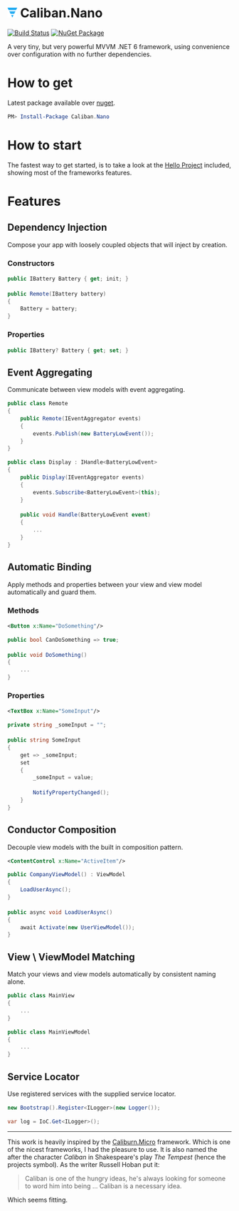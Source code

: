 # <img src="docs/icon.svg" width="22" height="22"> Caliban.Nano
[![Build Status](https://img.shields.io/azure-devops/build/cuhsat/Caliban.Nano/1?logo=windows&logoColor=white&style=for-the-badge)](https://dev.azure.com/cuhsat/Caliban.Nano)
[![NuGet Package](https://img.shields.io/nuget/v/Caliban.Nano.svg?logo=nuget&logoColor=white&style=for-the-badge&colorB=green)](https://www.nuget.org/packages/Caliban.Nano)

A very tiny, but very powerful MVVM .NET 6 framework, using convenience over configuration with no further dependencies.

# How to get
Latest package available over [nuget](https://www.nuget.org/packages/Caliburn.Micro/).

```powershell
PM> Install-Package Caliban.Nano
```

# How to start
The fastest way to get started, is to take a look at the [Hello Project](samples/) included, showing most of the frameworks features.

# Features

## Dependency Injection
Compose your app with loosely coupled objects that will inject by creation.

### Constructors

```cs
public IBattery Battery { get; init; }

public Remote(IBattery battery)
{
    Battery = battery;
}
```

### Properties
```cs
public IBattery? Battery { get; set; }
```

## Event Aggregating
Communicate between view models with event aggregating.

```cs
public class Remote
{
    public Remote(IEventAggregator events)
    {
        events.Publish(new BatteryLowEvent());
    }
}
```

```cs
public class Display : IHandle<BatteryLowEvent>
{
    public Display(IEventAggregator events)
    {
        events.Subscribe<BatteryLowEvent>(this);
    }

    public void Handle(BatteryLowEvent event)
    {
        ...
    }
}
```

## Automatic Binding
Apply methods and properties between your view and view model automatically and guard them.

### Methods
```xml
<Button x:Name="DoSomething"/>
```

```cs
public bool CanDoSomething => true;

public void DoSomething()
{
    ...
}
```

### Properties
```xml
<TextBox x:Name="SomeInput"/>
```

```cs
private string _someInput = "";

public string SomeInput
{
    get => _someInput;
    set
    {
        _someInput = value;

        NotifyPropertyChanged();
    }
}
```

## Conductor Composition
Decouple view models with the built in composition pattern.

```xml
<ContentControl x:Name="ActiveItem"/>
```

```cs
public CompanyViewModel() : ViewModel
{
    LoadUserAsync();
}

public async void LoadUserAsync()
{
    await Activate(new UserViewModel());
}
```

## View \ ViewModel Matching
Match your views and view models automatically by consistent naming alone.

```cs
public class MainView
{
    ...
}
```

```cs
public class MainViewModel
{
    ...
}
```

## Service Locator
Use registered services with the supplied service locator.

```cs
new Bootstrap().Register<ILogger>(new Logger());
```

```cs
var log = IoC.Get<ILogger>();
```

---

This work is heavily inspired by the [Caliburn.Micro](https://caliburnmicro.com) framework. Which is one of the nicest frameworks, I had the pleasure to use. It is also named the after the character *Caliban* in Shakespeare's play *The Tempest* (hence the projects symbol). As the writer Russell Hoban put it:

> Caliban is one of the hungry ideas, he's always looking for someone to word him into being ... Caliban is a necessary idea.

Which seems fitting.